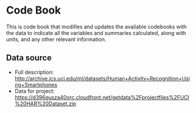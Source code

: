# Code Book

This is code book that modifies and updates the available codebooks with the data to indicate all the variables and summaries calculated, along with units, and any other relevant information.

## Data source
* Full description: http://archive.ics.uci.edu/ml/datasets/Human+Activity+Recognition+Using+Smartphones
* Data for project: https://d396qusza40orc.cloudfront.net/getdata%2Fprojectfiles%2FUCI%20HAR%20Dataset.zip
